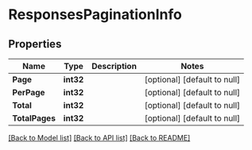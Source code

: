 # ResponsesPaginationInfo

## Properties
Name | Type | Description | Notes
------------ | ------------- | ------------- | -------------
**Page** | **int32** |  | [optional] [default to null]
**PerPage** | **int32** |  | [optional] [default to null]
**Total** | **int32** |  | [optional] [default to null]
**TotalPages** | **int32** |  | [optional] [default to null]

[[Back to Model list]](../README.md#documentation-for-models) [[Back to API list]](../README.md#documentation-for-api-endpoints) [[Back to README]](../README.md)


